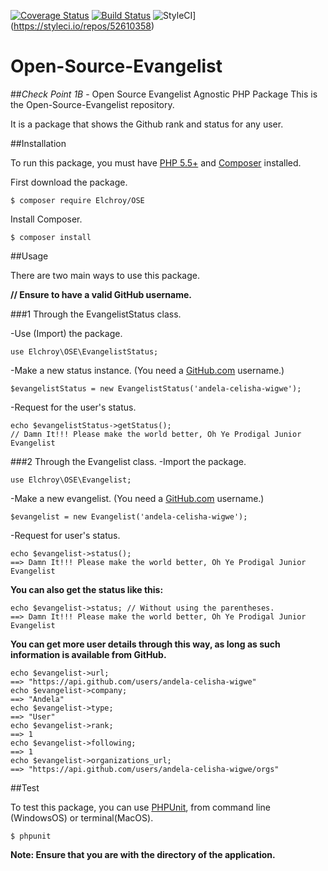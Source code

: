 [![Coverage Status](https://coveralls.io/repos/github/andela-celisha-wigwe/Open-Source-Evangelist/badge.svg?branch=develop)](https://coveralls.io/github/andela-celisha-wigwe/Open-Source-Evangelist?branch=develop)
[![Build Status](https://travis-ci.org/andela-celisha-wigwe/Open-Source-Evangelist.svg?branch=master)](https://travis-ci.org/andela-celisha-wigwe/Open-Source-Evangelist)
![StyleCI](https://styleci.io/repos/52610358/shield)](https://styleci.io/repos/52610358)

# Open-Source-Evangelist

##*Check Point 1B* - Open Source Evangelist Agnostic PHP Package
This is the Open-Source-Evangelist repository.

It is a package that shows the Github rank and status for any user.

##Installation

To run this package, you must have [PHP 5.5+](http://http://php.net/) and [Composer](https://getcomposer.org/) installed.

First download the package.

`$ composer require Elchroy/OSE`

Install Composer.

`$ composer install`

##Usage

There are two main ways to use this package.

**// Ensure to have a valid GitHub username.**

###1 Through the EvangelistStatus class.

-Use (Import) the package.
```
use Elchroy\OSE\EvangelistStatus;
```
-Make a new status instance. (You need a [GitHub.com](https://github.com) username.)
```
$evangelistStatus = new EvangelistStatus('andela-celisha-wigwe');
```
-Request for the user's status.
```
echo $evangelistStatus->getStatus();
// Damn It!!! Please make the world better, Oh Ye Prodigal Junior Evangelist
```

###2 Through the Evangelist class.
-Import the package.
```
use Elchroy\OSE\Evangelist;
```
-Make a new evangelist. (You need a [GitHub.com](https://github.com) username.)
```
$evangelist = new Evangelist('andela-celisha-wigwe');
```
-Request for user's status.
```
echo $evangelist->status();
==> Damn It!!! Please make the world better, Oh Ye Prodigal Junior Evangelist
```
**You can also get the status like this:**
```
echo $evangelist->status; // Without using the parentheses.
==> Damn It!!! Please make the world better, Oh Ye Prodigal Junior Evangelist
```
**You can get more user details through this way, as long as such information is available from GitHub.**
```
echo $evangelist->url;
==> "https://api.github.com/users/andela-celisha-wigwe"
echo $evangelist->company;
==> "Andela"
echo $evangelist->type;
==> "User"
echo $evangelist->rank;
==> 1
echo $evangelist->following;
==> 1
echo $evangelist->organizations_url;
==> "https://api.github.com/users/andela-celisha-wigwe/orgs"
```

##Test

To test this package, you can use [PHPUnit](https://phpunit.de/), from command line (WindowsOS) or terminal(MacOS).

`$ phpunit`

**Note: Ensure that you are with the directory of the application.**